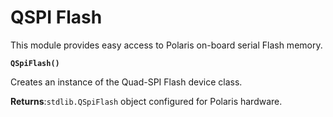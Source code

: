 # QSPI Flash

This module provides easy access to Polaris on-board serial Flash memory.


**`QSpiFlash()`**

Creates an instance of the Quad-SPI Flash device class.


**Returns**:`stdlib.QSpiFlash` object configured for Polaris hardware.
<!--stackedit_data:
eyJoaXN0b3J5IjpbMTc2MTc4MTk5OV19
-->
